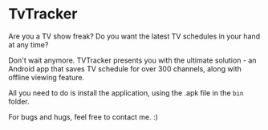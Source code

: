 # TvTracker

Are you a TV show freak? Do you want the latest TV schedules in your hand at any time?

Don't wait anymore. TVTracker presents you with the ultimate solution - an Android app that saves TV schedule for over 300 channels, along with offline viewing feature.

All you need to do is install the application, using the .apk file in the `bin` folder.

For bugs and hugs, feel free to contact me. :)
